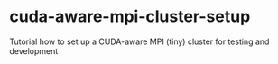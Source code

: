 # cuda-aware-mpi-cluster-setup
Tutorial how to set up a CUDA-aware MPI (tiny) cluster for testing and development
